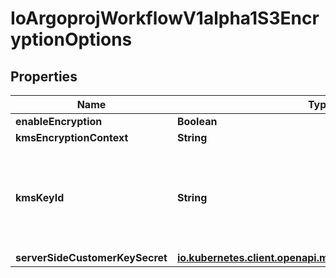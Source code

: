 

# IoArgoprojWorkflowV1alpha1S3EncryptionOptions


## Properties

Name | Type | Description | Notes
------------ | ------------- | ------------- | -------------
**enableEncryption** | **Boolean** |  |  [optional]
**kmsEncryptionContext** | **String** |  |  [optional]
**kmsKeyId** | **String** | KMSKeyId tells the driver to encrypt the object using the specified KMS Key. |  [optional]
**serverSideCustomerKeySecret** | [**io.kubernetes.client.openapi.models.V1SecretKeySelector**](io.kubernetes.client.openapi.models.V1SecretKeySelector.md) |  |  [optional]



